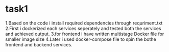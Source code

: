 # task1

1.Based on the code i install required dependencies through requriment.txt
2.First i dockerized each services seperately and tested both the services and achieved output.
3.for frontend i have written multistage Docker file for smaller image size
4.Later i used docker-compose file to spin the bothe frontend and backend services.
